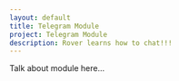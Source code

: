 ```yaml
---
layout: default
title: Telegram Module
project: Telegram Module
description: Rover learns how to chat!!!
---
```


Talk about module here...

